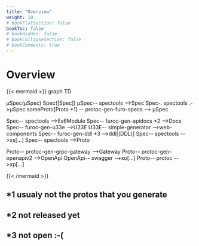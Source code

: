 ```yaml
---
title: "Overview"
weight: 10
# bookFlatSection: false
bookToc: false
# bookHidden: false
# bookCollapseSection: false
# bookComments: true
---
```



# Overview


{{< mermaid >}}
graph TD

µSpec(µSpec)
Spec([Spec])
µSpec-- spectools -->Spec
Spec-. spectools .->µSpec
someProto[Proto *1] -- protoc-gen-furo-specs --> µSpec

Spec-- spectools -->Es6Module
Spec-- furoc-gen-apidocs *2 -->Docs
Spec-- furoc-gen-u33e  -->U33E
U33E-- simple-generator  -->web-components
Spec-- furoc-gen-ddl *3  -->ddl[(DDL)]
Spec-- spectools  -->xs[...]
Spec-- spectools -->Proto


Proto-- protoc-gen-grpc-gateway  -->Gateway
Proto-- protoc-gen-openapiv2  -->OpenApi
OpenApi-- swagger  -->xo[...]
Proto-- protoc  -->xp[...]

{{< /mermaid >}}

## *1 usualy not the protos that you generate
## *2 not released yet
## *3 not open :-(
